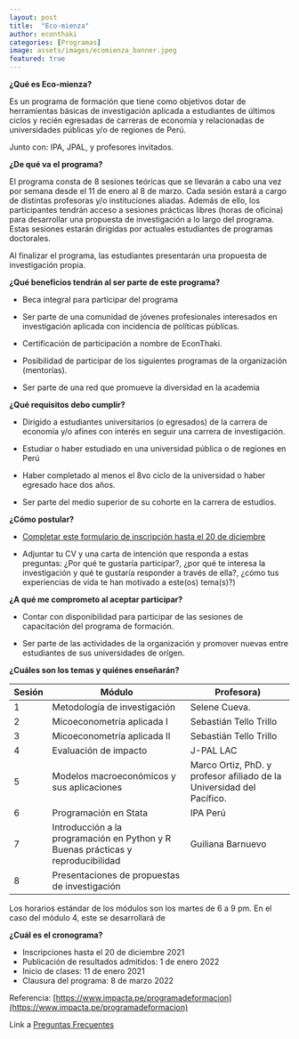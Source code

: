 ```yaml
---
layout: post
title:  "Eco-mienza"
author: econthaki
categories: [Programas]
image: assets/images/ecomienza_banner.jpeg
featured: true
---
```




**¿Qué es Eco-mienza?**

Es un programa de formación que tiene como objetivos dotar de herramientas básicas de investigación aplicada a estudiantes de últimos ciclos y recién egresadas de carreras de economía y relacionadas de universidades públicas y/o de regiones de Perú. 

Junto con: IPA, JPAL, y profesores invitados.

**¿De qué va el programa?**

El programa consta de 8 sesiones teóricas que se llevarán a cabo una vez por semana desde el 11 de enero al 8 de marzo. Cada sesión estará a cargo de distintas profesoras y/o instituciones aliadas. Además de ello, los participantes tendrán acceso a sesiones prácticas libres (horas de oficina) para desarrollar una propuesta de investigación a lo largo del programa. Estas sesiones estarán dirigidas por actuales estudiantes de programas doctorales. 

Al finalizar el programa, las estudiantes presentarán una propuesta de investigación propia. 

**¿Qué beneficios tendrán al ser parte de este programa?**

- Beca integral para participar del programa

- Ser parte de una comunidad de jóvenes profesionales interesados en investigación aplicada con incidencia de políticas públicas. 

- Certificación de participación a nombre de EconThaki.

- Posibilidad de participar de los siguientes programas de la organización (mentorías).

- Ser parte de una red que promueve la diversidad en la academia

 

**¿Qué requisitos debo cumplir?**

- Dirigido a estudiantes universitarios (o egresados) de la carrera de economía y/o afines con interés en seguir una carrera de investigación. 

- Estudiar o haber estudiado en una universidad pública o de regiones en Perú

- Haber completado al menos el 8vo ciclo de la universidad o haber egresado hace dos años.

- Ser parte del medio superior de su cohorte en la carrera de estudios.

**¿Cómo postular?**

- [Completar este formulario de inscripción hasta el 20 de diciembre](https://docs.google.com/forms/d/e/1FAIpQLSdmd_w0buE0K4flV0GkjzXY1BbjD72NY_8DnO8OP2gf9-Or1w/viewform)

- Adjuntar tu CV y una carta de intención que responda a estas preguntas: ¿Por qué te gustaría participar?, ¿por qué te interesa la investigación y qué te gustaría responder a través de ella?, ¿cómo tus experiencias de vida te han motivado a este(os) tema(s)?)

**¿A qué me comprometo al aceptar participar?**

- Contar con disponibilidad para participar de las sesiones de capacitación del programa de formación. 

- Ser parte de las actividades de la organización y promover nuevas entre estudiantes de sus universidades de orígen. 

**¿Cuáles son los temas y quiénes enseñarán?**

 

| Sesión | Módulo                                                                        | Profesora)                   |
|--------|-----------------------------------------------------------------------------------|------------------------------------------------------------------------|
| 1      | Metodología de investigación                                                      | Selene Cueva.                                                          |
| 2      | Micoeconometría aplicada I                                                        | Sebastián Tello Trillo                                                 |
| 3      | Micoeconometría aplicada II                                                       | Sebastián Tello Trillo                                                 |
| 4      | Evaluación de impacto                                                             | J-PAL LAC                                                              |
| 5      | Modelos macroeconómicos y sus aplicaciones                                        | Marco Ortiz, PhD. y profesor afiliado de la Universidad del Pacífico.  |
| 6      | Programación en Stata                                                             | IPA Perú                                                               |
| 7      | Introducción a la programación en Python y R  Buenas prácticas y reproducibilidad | Guiliana Barnuevo                                                      |
| 8      | Presentaciones de propuestas de investigación                                     |                                                                        |


Los horarios estándar de los módulos son los martes de 6 a 9 pm. En el caso del módulo 4, este se desarrollará de 

**¿Cuál es el cronograma?**



* Inscripciones hasta el 20 de diciembre 2021
* Publicación de resultados admitidos: 1 de enero 2022
* Inicio de clases: 11 de enero 2021
* Clausura del programa: 8 de marzo 2022

Referencia: [https://www.impacta.pe/programadeformacion](https://www.impacta.pe/programadeformacion)

Link a  [Preguntas Frecuentes][pregfreq-link]

[pregfreq-link]:   https://econthaki.github.io/recursos/2021/01/06/pregfreq.html

